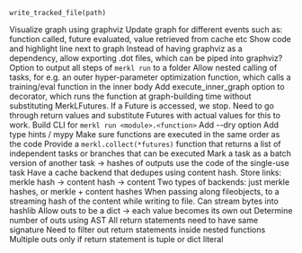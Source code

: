     write_tracked_file(path)
Visualize graph using graphviz
    Update graph for different events such as: function called, future evaluated, value retrieved from cache etc
    Show code and highlight line next to graph
    Instead of having graphviz as a dependency, allow exporting .dot files, which can be piped into graphviz?
    Option to output all steps of `merkl run` to a folder
Allow nested calling of tasks, for e.g. an outer hyper-parameter optimization function, which calls a training/eval function in the inner body
    Add execute_inner_graph option to decorator, which runs the function at graph-building time without substituting
    MerkLFutures. If a Future is accessed, we stop. Need to go through return values and substitute Futures with actual values
    for this to work.
Build CLI for `merkl run <module>.<function>`
    Add --dry option
Add type hints / mypy
Make sure functions are executed in the same order as the code
Provide a `merkl.collect(*futures)` function that returns a list of independent tasks or branches that can be executed
Mark a task as a batch version of another task -> hashes of outputs use the code of the single-use task
Have a cache backend that dedupes using content hash. Store links: merkle hash -> content hash -> content
    Two types of backends: just merkle hashes, or merkle + content hashes
    When passing along fileobjects, to a streaming hash of the content while writing to file. Can stream bytes into hashlib
Allow outs to be a dict -> each value becomes its own out
Determine number of outs using AST
    All return statements need to have same signature
        Need to filter out return statements inside nested functions
    Multiple outs only if return statement is tuple or dict literal
